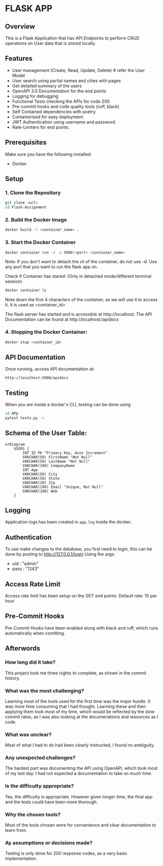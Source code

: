 # FLASK APP

## Overview
This is a Flask Application that has API Endpoints to perform CRUD operations on User data that is stored locally.

## Features
- User management (Create, Read, Update, Delete)  # refer the User Model
- User search using partial names and cities with pages
- Get detailed summary of the users
- OpenAPI 3.0 Documentation for the end points
- Logging for debugging
- Functional Tests checking the APIs for code 200
- Pre-commit hooks and code quality tools (ruff, black)
- Self Contained dependencies with poetry
- Containerised for easy deployment.
- JWT Authentication using username and password.
- Rate-Limiters for end points.

## Prerequisites
Make sure you have the following installed:
- Docker

## Setup

### 1. Clone the Repository
```bash
git clone <url>
cd Flask-Assignment
```

### 2. Build the Docker Image
```bash
docker build -t <container_name> .
```

### 3. Start the Docker Container
```bash
docker container run -d -p 5000:<port> <container_name>
```
Note: If you don't want to detach the cli of the container, do not use -d.
Use any port that you want to run the flask app on.

Check if Container has stared: (Only in detached mode/different terminal session)
```bash
docker container ls
```
Note down the first 4 characters of the container, as we will use it to access it.
It is used as <container_id>

The flask server has started and is accessible at http://localhost:<port>
The API Documentation can be found at http://localhost:<port>/apidocs

### 4. Stopping the Docker Container:
```bash
docker stop <container_id>
```

## API Documentation
Once running, access API documentation at:
```
http://localhost:5000/apidocs
```

## Testing
When you are inside a docker's CLI, testing can be done using
```bash
cd APp
pytest tests.py -v
```

## Schema of the User Table:
```mermaid
erDiagram
    USERS {
        INT ID PK "Primary Key, Auto Increment"
        VARCHAR(50) FirstName "Not Null"
        VARCHAR(50) LastName "Not Null"
        VARCHAR(100) CompanyName
        INT Age
        VARCHAR(50) City
        VARCHAR(50) State
        VARCHAR(20) Zip
        VARCHAR(100) Email "Unique, Not Null"
        VARCHAR(100) Web
    }
```

## Logging
Application logs has been created in ```app.log``` inside the docker.

## Authentication
To use make changes to the database, you first need to login, this can be done by posting to http://127.0.0.1/login
Using the args: 
  * uid : "admin"
  * pass : "1243"

## Access Rate Limit
Access rate limit has been setup on the GET end points.
Default rate: 10 per hour


## Pre-Commit Hooks
Pre-Commit Hooks have been enabled along with black and ruff, which runs automatically when comitting.


## Afterwords
### How long did it take?
This project took me three nights to complete, as shown in the commit history.

### What was the most challenging?
Learning most of the tools used for the first time was the major hurdle. It was more time consuming that I had thought.
Learning these and then applying them took most of my time, which would be reflected by the slow commit rates, as I was 
also looking at the documenations and resources as I code.


### What was unclear?
Most of what I had to do had been clearly instructed, I found no ambiguity.

### Any unexpected challenges?
The hardest part was documenting the API using OpenAPI, which took most of my last day.
I had not expected a documentation to take so much time.

### Is the difficulty appropriate?
Yes, the difficulty is appropriate. However given longer time, the final app and the tests could have been more thorough.

### Why the chosen tools?
Most of the tools chosen were for convenience and clear documentation to learn from.

### Ay assumptions or decisions made?
Testing is only done for 200 response codes, as a very basic implementation.
